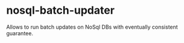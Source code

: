 # nosql-batch-updater
Allows to run batch updates on NoSql DBs with eventually consistent guarantee. 
